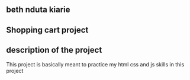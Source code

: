 ## beth nduta kiarie
## Shopping cart project
## description of the project
This project is basically meant to practice my html css and js skills in this project

